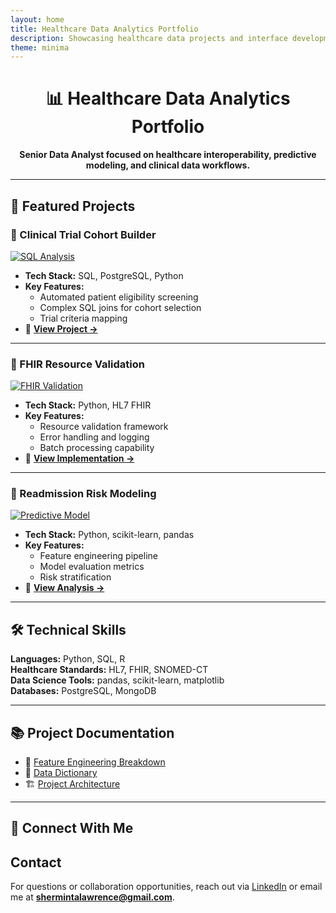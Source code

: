 ```yaml
---
layout: home
title: Healthcare Data Analytics Portfolio
description: Showcasing healthcare data projects and interface development
theme: minima
---
```


<!-- 🔥 Banner (optional visual flair with emoji) -->
<h1 align="center">📊 Healthcare Data Analytics Portfolio</h1>
<p align="center"><strong>Senior Data Analyst focused on healthcare interoperability, predictive modeling, and clinical data workflows.</strong></p>

---

## 🏥 Featured Projects

### 📌 Clinical Trial Cohort Builder
[![SQL Analysis](assets/images/sql_analysis.png)](https://github.com/MitaJuanita/DA_project/blob/main/notebooks/active/Clinical_Trial_List.ipynb)

- **Tech Stack:** SQL, PostgreSQL, Python  
- **Key Features:**
  - Automated patient eligibility screening
  - Complex SQL joins for cohort selection
  - Trial criteria mapping  
- 🔗 [**View Project →**](https://github.com/MitaJuanita/DA_project/blob/main/notebooks/active/Clinical_Trial_List.ipynb)

---

### 🧪 FHIR Resource Validation
[![FHIR Validation](assets/images/fhir_validation.png)](https://github.com/MitaJuanita/DA_project/blob/main/notebooks/active/FHIR_Project.ipynb)

- **Tech Stack:** Python, HL7 FHIR  
- **Key Features:**
  - Resource validation framework
  - Error handling and logging
  - Batch processing capability  
- 🔗 [**View Implementation →**](https://github.com/MitaJuanita/DA_project/blob/main/notebooks/active/FHIR_Project.ipynb)

---

### 🧠 Readmission Risk Modeling
[![Predictive Model](assets/images/prediction_model.png)](https://github.com/MitaJuanita/DA_project/blob/main/notebooks/active/Readmission_Modeling.ipynb)

- **Tech Stack:** Python, scikit-learn, pandas  
- **Key Features:**
  - Feature engineering pipeline
  - Model evaluation metrics
  - Risk stratification  
- 🔗 [**View Analysis →**](https://github.com/MitaJuanita/DA_project/blob/main/notebooks/active/Readmission_Modeling.ipynb)

---

## 🛠 Technical Skills

<!-- Better than a table for readability -->
**Languages:** Python, SQL, R  
**Healthcare Standards:** HL7, FHIR, SNOMED-CT  
**Data Science Tools:** pandas, scikit-learn, matplotlib  
**Databases:** PostgreSQL, MongoDB  

---

## 📚 Project Documentation

- 📌 [Feature Engineering Breakdown](docs/Feature_Engineering_Breakdown.md)
- 📘 [Data Dictionary](docs/Data_Dictionary.md)
- 🏗 [Project Architecture](docs/Architecture.md)

---

## 🔗 Connect With Me

## Contact
For questions or collaboration opportunities, reach out via [LinkedIn](https://linkedin.com/in/shermintalawrence) or email me at **shermintalawrence@gmail.com**.
